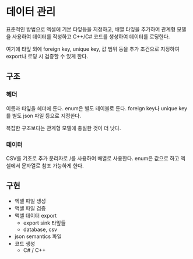 # 데이터 관리 

표준적인 방법으로 엑셀에 기본 타잎등을 지정하고, 배열 타잎을 추가하여 
관계형 모델을 사용하여 데이터를 작성하고 C++/C# 코드를 생성하여 
데이터를 로딩한다. 

여기에 타잎 외에 foreign key, unique key, 값 범위 등을 추가 조건으로 
지정하여 export나 로딩 시 검증할 수 있게 한다. 

## 구조 

### 헤더 

이름과 타잎을 헤더에 둔다. enum은 별도 테이블로 둔다. 
foreign key나 unique key를 별도 json 파일 등으로 지정한다. 

복잡한 구조보다는 관계형 모델에 충실한 것이 더 낫다. 

### 데이터 

CSV를 기초로 추가 분리자로 /를 사용하여 배열로 사용한다. 
enum은 값으로 하고 엑셀에서 문자열로 참조 가능하게 한다. 

## 구현 

- 엑셀 파일 생성 
- 액셀 파일 검증 
- 액셀 데이터 export 
    - export sink 타잎들 
    - database, csv
- json semantics 파일 
- 코드 생성 
    - C# / C++





